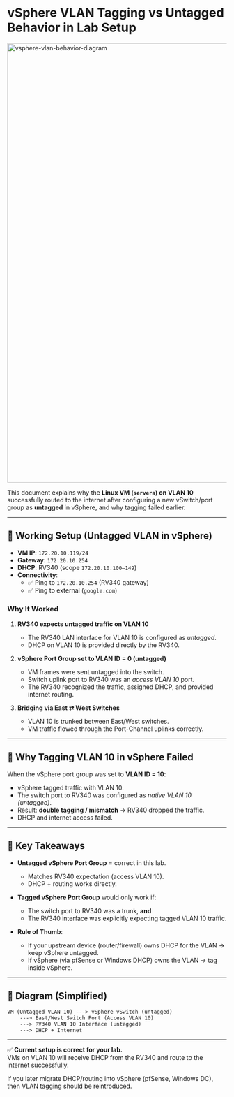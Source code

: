 # vSphere VLAN Tagging vs Untagged Behavior in Lab Setup
<img width="1794" height="1006" alt="vsphere-vlan-behavior-diagram" src="https://github.com/user-attachments/assets/60f1d96e-d9f5-45e4-bfa6-65205ff427a6" />


This document explains why the **Linux VM (`servera`) on VLAN 10** successfully routed to the internet after configuring a new vSwitch/port group as **untagged** in vSphere, and why tagging failed earlier.

---

## 🔹 Working Setup (Untagged VLAN in vSphere)

- **VM IP**: `172.20.10.119/24`
- **Gateway**: `172.20.10.254`
- **DHCP**: RV340 (scope `172.20.10.100–149`)
- **Connectivity**:
  - ✅ Ping to `172.20.10.254` (RV340 gateway)
  - ✅ Ping to external (`google.com`)

### Why It Worked
1. **RV340 expects untagged traffic on VLAN 10**  
   - The RV340 LAN interface for VLAN 10 is configured as *untagged*.
   - DHCP on VLAN 10 is provided directly by the RV340.

2. **vSphere Port Group set to VLAN ID = 0 (untagged)**  
   - VM frames were sent untagged into the switch.
   - Switch uplink port to RV340 was an *access VLAN 10* port.
   - The RV340 recognized the traffic, assigned DHCP, and provided internet routing.

3. **Bridging via East ⇄ West Switches**  
   - VLAN 10 is trunked between East/West switches.
   - VM traffic flowed through the Port-Channel uplinks correctly.

---

## 🔹 Why Tagging VLAN 10 in vSphere Failed

When the vSphere port group was set to **VLAN ID = 10**:
- vSphere tagged traffic with VLAN 10.
- The switch port to RV340 was configured as *native VLAN 10 (untagged)*.
- Result: **double tagging / mismatch** → RV340 dropped the traffic.
- DHCP and internet access failed.

---

## 🔹 Key Takeaways

- **Untagged vSphere Port Group** = correct in this lab.
  - Matches RV340 expectation (access VLAN 10).
  - DHCP + routing works directly.

- **Tagged vSphere Port Group** would only work if:
  - The switch port to RV340 was a trunk, **and**
  - The RV340 interface was explicitly expecting tagged VLAN 10 traffic.

- **Rule of Thumb**:
  - If your upstream device (router/firewall) owns DHCP for the VLAN → keep vSphere untagged.  
  - If vSphere (via pfSense or Windows DHCP) owns the VLAN → tag inside vSphere.

---

## 🔹 Diagram (Simplified)

```
VM (Untagged VLAN 10) ---> vSphere vSwitch (untagged)
    ---> East/West Switch Port (Access VLAN 10)
    ---> RV340 VLAN 10 Interface (untagged)
    ---> DHCP + Internet
```

---

✅ **Current setup is correct for your lab.**  
VMs on VLAN 10 will receive DHCP from the RV340 and route to the internet successfully.  

If you later migrate DHCP/routing into vSphere (pfSense, Windows DC), then VLAN tagging should be reintroduced.
